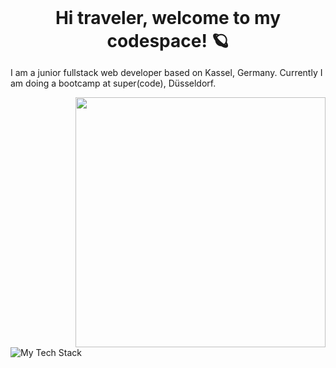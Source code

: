<h1 align="center" style="margin: 0;">Hi traveler, welcome to my codespace! 🪐</h1>
<section style="width=300px;">
  <p>I am a junior fullstack web developer based on Kassel, Germany. Currently I am doing a bootcamp at super(code), Düsseldorf.</p>
</section>
<img align="right" src="https://68.media.tumblr.com/5d9d44687164a666bb7e344054a9901d/tumblr_nsy6r46nFd1tz85h4o1_500.gif" style="width: 400px; heigth: auto"> 
<img align="center" src="https://github-readme-tech-stack.vercel.app/api/cards?title=The%20tech%20stack%20that%20keeps%20the%20environment%20running%20%F0%9F%92%BB&showBorder=false&lineHeight=6&lineCount=2&theme=tokyonight&gap=6&hideBg=true&line1=HTML5,HTML5,d20005;Sass,SCSS,acadb0;react,react,80ffff;&line2=Node.js,node.js,78fc29;MongoDB,mongodb,7ec56d;" alt="My Tech Stack" />

